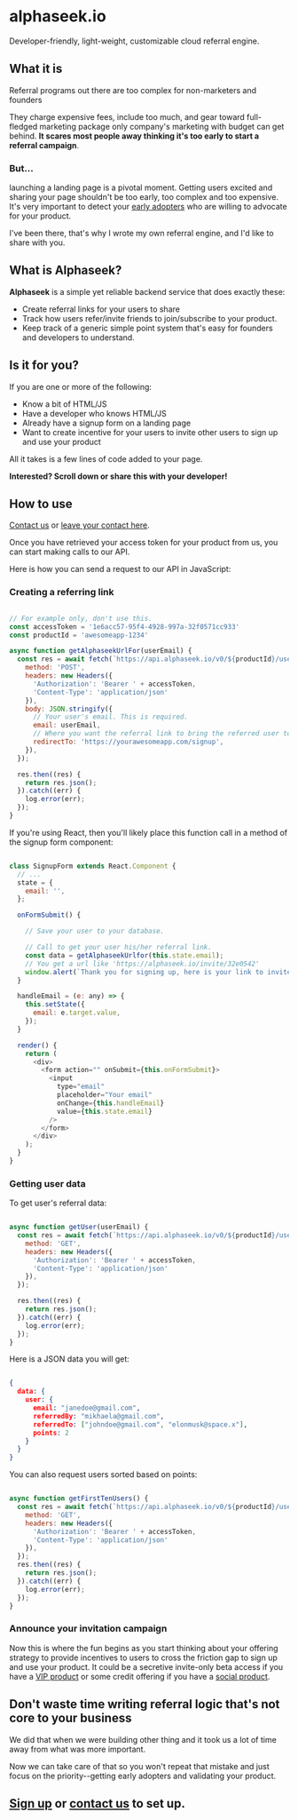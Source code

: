 # alphaseek.io

Developer-friendly, light-weight, customizable cloud referral engine.

## What it is

Referral programs out there are too complex for non-marketers and founders

They charge expensive fees, include too much, and gear toward full-fledged marketing package only company's marketing with budget can get behind. **It scares most people away thinking it's too early to start a referral campaign**.

### But...

launching a landing page is a pivotal moment. Getting users excited and sharing your page shouldn't be too early, too complex and too expensive. It's very important to detect your [early adopters](https://www.interaction-design.org/literature/article/understanding-early-adopters-and-customer-adoption-patterns) who are willing to advocate for your product.

I've been there, that's why I wrote my own referral engine, and I'd like to share with you.

## What is Alphaseek?
**Alphaseek** is a simple yet reliable backend service that does exactly these:

- Create referral links for your users to share
- Track how users refer/invite friends to join/subscribe to your product.
- Keep track of a generic simple point system that's easy for founders and developers to understand.

## Is it for you?

If you are one or more of the following:

- Know a bit of HTML/JS
- Have a developer who knows HTML/JS
- Already have a signup form on a landing page
- Want to create incentive for your users to invite other users
to sign up and use your product

All it takes is a few lines of code added to your page.

**Interested? Scroll down or share this with your developer!**

## How to use

[Contact us](+13476092126) or [leave your contact here](https://alphaseek.typeform.com/to/kBUVWb).

Once you have retrieved your access token for your product from us, you can start making calls to our API.

Here is how you can send a request to our API in JavaScript:

### Creating a referring link

```javascript

// For example only, don't use this.
const accessToken = '1e6acc57-95f4-4928-997a-32f0571cc933'
const productId = 'awesomeapp-1234'

async function getAlphaseekUrlFor(userEmail) {
  const res = await fetch(`https://api.alphaseek.io/v0/${productId}/users`, {
    method: 'POST',
    headers: new Headers({
      'Authorization': 'Bearer ' + accessToken,
      'Content-Type': 'application/json'
    }),
    body: JSON.stringify({
      // Your user's email. This is required.
      email: userEmail,
      // Where you want the referral link to bring the referred user to.
      redirectTo: 'https://yourawesomeapp.com/signup',
    }),
  });

  res.then((res) {
    return res.json();
  }).catch((err) {
    log.error(err);
  });
}

```

If you're using React, then you'll likely place this function call in a method of the signup form component:

```javascript

class SignupForm extends React.Component {
  // ...
  state = {
    email: '',
  };

  onFormSubmit() {

    // Save your user to your database.

    // Call to get your user his/her referral link.
    const data = getAlphaseekUrlfor(this.state.email);
    // You get a url like 'https://alphaseek.io/invite/32e0542'
    window.alert(`Thank you for signing up, here is your link to invite friends: ${data.url}`);
  }

  handleEmail = (e: any) => {
    this.setState({
      email: e.target.value,
    });
  }

  render() {
    return (
      <div>
        <form action="" onSubmit={this.onFormSubmit}>
          <input
            type="email"
            placeholder="Your email"
            onChange={this.handleEmail}
            value={this.state.email}
          />
        </form>
      </div>
    );
  }
}

```

### Getting user data

To get user's referral data:

```javascript

async function getUser(userEmail) {
  const res = await fetch(`https://api.alphaseek.io/v0/${productId}/users/${userEmail}`, {
    method: 'GET',
    headers: new Headers({
      'Authorization': 'Bearer ' + accessToken,
      'Content-Type': 'application/json'
    }),
  });

  res.then((res) {
    return res.json();
  }).catch((err) {
    log.error(err);
  });
}

```

Here is a JSON data you will get:

```json

{
  data: {
    user: {
      email: "janedoe@gmail.com",
      referredBy: "mikhaela@gmail.com",
      referredTo: ["johndoe@gmail.com", "elonmusk@space.x"],
      points: 2
    }
  }
}

```

You can also request users sorted based on points:

```javascript

async function getFirstTenUsers() {
  const res = await fetch(`https://api.alphaseek.io/v0/${productId}/users?page_size=10&sort=desc`, {
    method: 'GET',
    headers: new Headers({
      'Authorization': 'Bearer ' + accessToken,
      'Content-Type': 'application/json'
    }),
  });
  res.then((res) {
    return res.json();
  }).catch((err) {
    log.error(err);
  });
}

```

### Announce your invitation campaign

Now this is where the fun begins as you start thinking about your offering strategy to provide incentives to users to cross the friction gap to sign up and use your product. It could be a secretive invite-only beta access if you have a [VIP product](https://superhuman.com/) or some credit offering if you have a [social product](https://help.uber.com/partners/article/referring-drivers-and-riders?nodeId=03db9e2b-270b-4fdb-95a7-afce7c6b4b3b).

## Don't waste time writing referral logic that's not core to your business

We did that when we were building other thing and it took us a lot of time away from what was more important.

Now we can take care of that so you won't repeat that mistake and just focus on the priority--getting early adopters and validating your product.

## [Sign up](https://alphaseek.typeform.com/to/kBUVWb) or [contact us](+13476092126) to set up.